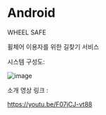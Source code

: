 # Android

WHEEL SAFE

휠체어 이용자를 위한 길찾기 서비스

시스템 구성도:

![image](https://user-images.githubusercontent.com/43162188/224231549-7833261a-cbe2-4536-ba7d-d9f619b4c2c3.png)

소개 영상 링크 :

https://youtu.be/F07jCJ-vt88
